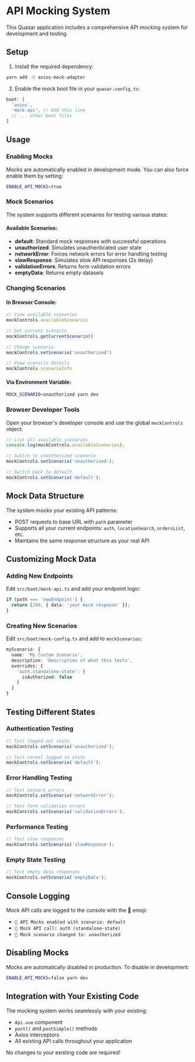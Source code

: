 # API Mocking System

This Quasar application includes a comprehensive API mocking system for development and testing.

## Setup

1. Install the required dependency:
```bash
yarn add -D axios-mock-adapter
```

2. Enable the mock boot file in your `quasar.config.ts`:
```typescript
boot: [
  'axios',
  'mock-api', // Add this line
  // ... other boot files
]
```

## Usage

### Enabling Mocks

Mocks are automatically enabled in development mode. You can also force enable them by setting:
```bash
ENABLE_API_MOCKS=true
```

### Mock Scenarios

The system supports different scenarios for testing various states:

#### Available Scenarios:

- **default**: Standard mock responses with successful operations
- **unauthorized**: Simulates unauthenticated user state
- **networkError**: Forces network errors for error handling testing
- **slowResponse**: Simulates slow API responses (2s delay)
- **validationErrors**: Returns form validation errors
- **emptyData**: Returns empty datasets

### Changing Scenarios

#### In Browser Console:
```javascript
// View available scenarios
mockControls.availableScenarios

// Get current scenario
mockControls.getCurrentScenario()

// Change scenario
mockControls.setScenario('unauthorized')

// View scenario details
mockControls.scenarioInfo
```

#### Via Environment Variable:
```bash
MOCK_SCENARIO=unauthorized yarn dev
```

### Browser Developer Tools

Open your browser's developer console and use the global `mockControls` object:

```javascript
// List all available scenarios
console.log(mockControls.availableScenarios);

// Switch to unauthorized scenario
mockControls.setScenario('unauthorized');

// Switch back to default
mockControls.setScenario('default');
```

## Mock Data Structure

The system mocks your existing API patterns:
- POST requests to base URL with `path` parameter
- Supports all your current endpoints: `auth`, `locationSearch`, `ordersList`, etc.
- Maintains the same response structure as your real API

## Customizing Mock Data

### Adding New Endpoints

Edit `src/boot/mock-api.ts` and add your endpoint logic:

```typescript
if (path === 'newEndpoint') {
  return [200, { data: 'your mock response' }];
}
```

### Creating New Scenarios

Edit `src/boot/mock-config.ts` and add to `mockScenarios`:

```typescript
myScenario: {
  name: 'My Custom Scenario',
  description: 'Description of what this tests',
  overrides: {
    'auth.standalone-state': {
      isAuthorized: false
    }
  }
}
```

## Testing Different States

### Authentication Testing
```javascript
// Test logged out state
mockControls.setScenario('unauthorized');

// Test normal logged in state
mockControls.setScenario('default');
```

### Error Handling Testing
```javascript
// Test network errors
mockControls.setScenario('networkError');

// Test form validation errors
mockControls.setScenario('validationErrors');
```

### Performance Testing
```javascript
// Test slow responses
mockControls.setScenario('slowResponse');
```

### Empty State Testing
```javascript
// Test empty data responses
mockControls.setScenario('emptyData');
```

## Console Logging

Mock API calls are logged to the console with the 🔧 emoji:
- `🔧 API Mocks enabled with scenario: default`
- `🔧 Mock API call: auth (standalone-state)`
- `🔧 Mock scenario changed to: unauthorized`

## Disabling Mocks

Mocks are automatically disabled in production. To disable in development:

```bash
ENABLE_API_MOCKS=false yarn dev
```

## Integration with Your Existing Code

The mocking system works seamlessly with your existing:
- `Api.vue` component
- `post()` and `postSimple()` methods
- Axios interceptors
- All existing API calls throughout your application

No changes to your existing code are required!

